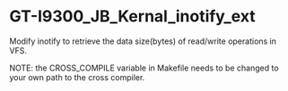 GT-I9300_JB_Kernal_inotify_ext
==============================

Modify inotify to retrieve the data size(bytes) of read/write operations in VFS.

NOTE: the CROSS_COMPILE variable in Makefile needs to be changed to your own path to the cross compiler.
